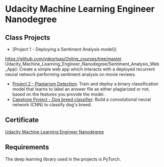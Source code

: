 # Udacity Machine Learning Engineer Nanodegree

## Class Projects
* [Project 1 - Deploying a Sentiment Analysis model](

https://github.com/vgkortsas/Online_courses/tree/master Udacity_Machine_Learning_Engineer_Nanodegree/Sentiment_Analysis_Web_App): Create a simple web app which interacts with a deployed recurrent neural network performing sentiment analysis on movie reviews.
* [Project 2 - Plagiarism Detection](https://github.com/vgkortsas/Online_courses/tree/master/Udacity_Machine_Learning_Engineer_Nanodegree/Plagiarism_Detection): Train and deploy a binary classification model that learns to label an answer file as either plagiarized or not, based on the features you provide the model.
* [Capstone Project - Dog breed classifier](https://github.com/vgkortsas/Online_courses/tree/master/Udacity_Machine_Learning_Engineer_Nanodegree/Capstone_project): Build a convolutional neural network (CNN) to classify dog's breed.


## Certificate
[Udacity Machine Learning Engineer Nanodegree](https://github.com/vgkortsas/Online_courses/blob/master/Certificates/Udacity%20ML%20engineer%20graduation%20certificate.pdf)


## Requirements

The deep learning library used in the projects is PyTorch.